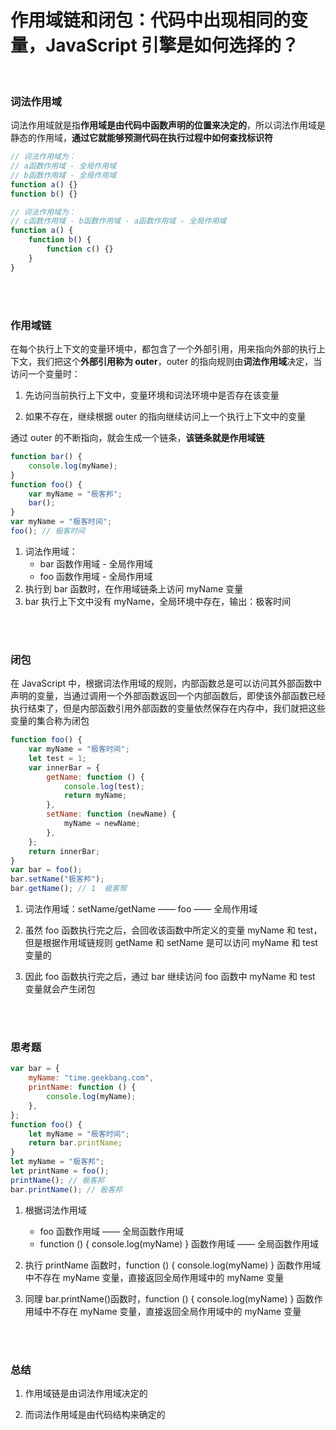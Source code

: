 # 作用域链和闭包：代码中出现相同的变量，JavaScript 引擎是如何选择的？

</br>

### 词法作用域

词法作用域就是指**作用域是由代码中函数声明的位置来决定的**，所以词法作用域是静态的作用域，**通过它就能够预测代码在执行过程中如何查找标识符**

```javascript
// 词法作用域为：
// a函数作用域 - 全局作用域
// b函数作用域 - 全局作用域
function a() {}
function b() {}

// 词法作用域为：
// c函数作用域 - b函数作用域 - a函数作用域 - 全局作用域
function a() {
    function b() {
        function c() {}
    }
}
```

</br>
</br>

### 作用域链

在每个执行上下文的变量环境中，都包含了一个外部引用，用来指向外部的执行上下文，我们把这个**外部引用称为 outer**，outer 的指向规则由**词法作用域**决定，当访问一个变量时：

1. 先访问当前执行上下文中，变量环境和词法环境中是否存在该变量

2. 如果不存在，继续根据 outer 的指向继续访问上一个执行上下文中的变量

通过 outer 的不断指向，就会生成一个链条，**该链条就是作用域链**

```javascript
function bar() {
    console.log(myName);
}
function foo() {
    var myName = "极客邦";
    bar();
}
var myName = "极客时间";
foo(); // 极客时间
```

1. 词法作用域：
    - bar 函数作用域 - 全局作用域
    - foo 函数作用域 - 全局作用域
2. 执行到 bar 函数时，在作用域链条上访问 myName 变量
3. bar 执行上下文中没有 myName，全局环境中存在，输出：极客时间

</br>
</br>

### 闭包

在 JavaScript 中，根据词法作用域的规则，内部函数总是可以访问其外部函数中声明的变量，当通过调用一个外部函数返回一个内部函数后，即使该外部函数已经执行结束了，但是内部函数引用外部函数的变量依然保存在内存中，我们就把这些变量的集合称为闭包

```javascript
function foo() {
    var myName = "极客时间";
    let test = 1;
    var innerBar = {
        getName: function () {
            console.log(test);
            return myName;
        },
        setName: function (newName) {
            myName = newName;
        },
    };
    return innerBar;
}
var bar = foo();
bar.setName("极客邦");
bar.getName(); // 1  极客帮
```

1. 词法作用域：setName/getName —— foo —— 全局作用域

2. 虽然 foo 函数执行完之后，会回收该函数中所定义的变量 myName 和 test，但是根据作用域链规则 getName 和 setName 是可以访问 myName 和 test 变量的

3. 因此 foo 函数执行完之后，通过 bar 继续访问 foo 函数中 myName 和 test 变量就会产生闭包

</br>
</br>

### 思考题

```javascript
var bar = {
    myName: "time.geekbang.com",
    printName: function () {
        console.log(myName);
    },
};
function foo() {
    let myName = "极客时间";
    return bar.printName;
}
let myName = "极客邦";
let printName = foo();
printName(); // 极客邦
bar.printName(); // 极客邦
```

1. 根据词法作用域

    - foo 函数作用域 —— 全局函数作用域
    - function () { console.log(myName) } 函数作用域 —— 全局函数作用域

2. 执行 printName 函数时，function () { console.log(myName) } 函数作用域中不存在 myName 变量，直接返回全局作用域中的 myName 变量

3. 同理 bar.printName()函数时，function () { console.log(myName) } 函数作用域中不存在 myName 变量，直接返回全局作用域中的 myName 变量

</br>
</br>

### 总结

1. 作用域链是由词法作用域决定的

2. 而词法作用域是由代码结构来确定的

</br>
</br>
